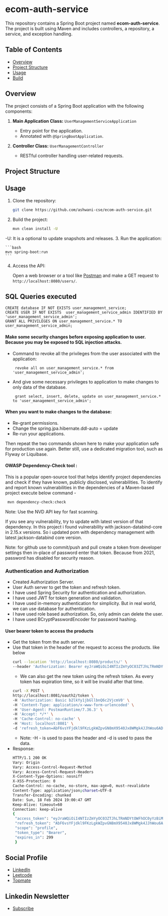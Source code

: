 # ecom-auth-service

This repository contains a Spring Boot project named **ecom-auth-service**. The project is built using Maven and includes controllers, a repository, a service, and exception handling.

## Table of Contents
- [Overview](#overview)
- [Project Structure](#project-structure)
- [Usage](#usage)
- [Build](#build)

## Overview

The project consists of a Spring Boot application with the following components:

1. **Main Application Class:** `UserManagementServiceApplication`
    - Entry point for the application.
    - Annotated with `@SpringBootApplication`.

2. **Controller Class:** `UserManagementController`
    - RESTful controller handling user-related requests.

## Project Structure


## Usage

1. Clone the repository:

    ```bash
    git clone https://github.com/ashwani-cse/ecom-auth-service.git
    ```

2. Build the project:

    ```bash
    mvn clean install -U
    ```
-U: It is a optional to update snapshots and releases.
3. Run the application:

    ```bash
    mvn spring-boot:run
    ```

4. Access the API:

   Open a web browser or a tool like [Postman](https://www.postman.com/) and make a GET request to `http://localhost:8080/users/`.

## SQL Queries executed
```mysql
CREATE database IF NOT EXISTS user_management_service;
CREATE USER IF NOT EXISTS  user_management_service_admin IDENTIFIED BY 'user_management_service_admin';
GRANT ALL PRIVILEGES ON user_management_service.* TO user_management_service_admin;
```
#### Make some security changes before exposing application to user. Because you may be exposed to SQL injection attacks.
- Command to revoke all the privileges from the user associated with the application:
   ```mysql
    revoke all on user_management_service.* from 'user_management_service_admin';
    ```
- And give some necessary privileges to application to make changes to only data of the database.
   ```mysql
    grant select, insert, delete, update on user_management_service.* to 'user_management_service_admin';
    ```
#### When you want to make changes to the database:
-  Re-grant permissions.
- Change the spring.jpa.hibernate.ddl-auto =  update
- Re-run your applications.

Then repeat the two commands shown here to make your application safe for production use again. Better still, use a dedicated migration tool, such as Flyway or Liquibase.


#### OWASP Dependency-Check tool :
This is a popular open-source tool that helps identify project dependencies and check if they have known, publicly disclosed, vulnerabilities.
To identify and report known vulnerabilities in the dependencies of a Maven-based project execute below command -
   ```bash
    mvn dependency-check:check 
   ```
Note: Use the NVD API key for fast scanning.

If you see any vulnerability, try to update with latest version of that dependency.
In this project i found vulnerability with jackson-databind-core in 2.15.x versions.
So i updated pom with dependency management with latest jackson-databind core version.

Note: for github use to commit/push and pull
create a token from developer settings then in-place of password enter that token. Because from 2021, password has disabled for security reason.


### Authentication and Authorization
- Created Authorization Server.
- User Auth server to get the token and refresh token.
- I have used Spring Security for authentication and authorization.
- I have used JWT for token generation and validation.
- I have used in-memory authentication for simplicity. But in real world, we can use database for authentication.
- I have used role based authorization. So, only admin can delete the user.
- I have used BCryptPasswordEncoder for password hashing.

#### User bearer token to access the products
- Get the token from the auth server.
- Use that token in the header of the request to access the products. like below
   ```bash
  curl --location 'http://localhost:8080/products/' \
  --header 'Authorization: Bearer eyJraWQiOiI4NTIzZmYyOC03ZTJhLTRmNDYtOWFhOC0yYzBiMzE3ZjRmMWUiLCJhbGciOiJSUzI1NiJ9.eyJzdWIiOiJ1c2VyIiwiYXVkIjoib2lkYy1jbGllbnQiLCJuYmYiOjE3MDgyODI2NTgsInNjb3BlIjpbInByb2ZpbGUiXSwiaXNzIjoiaHR0cDovL2xvY2FsaG9zdDo4MDgxIiwiZXhwIjoxNzA4MjgyOTU4LCJpYXQiOjE3MDgyODI2NTgsImp0aSI6IjQ1NDVlYTQ5LWQxOWYtNDg1Mi05ZjRkLTgyZDQ2N2UyNzNjMiJ9.NDKn412YeoqbgwZnEXxF8ZVbT4hV4AUefKSVUM3TEQT71zir6zPhnViyzRxoeTIySt8HeaROxgKO5pz7NG3H-9aQz9WwLL9W991ki9f6kpcTOi7OJS9aLBsf7uAx7PW3Zpjtthwm7zEX9Z9MAZyEL4sV9Kp9EEyWAtmgN06zf3zBuCf1ChYAosqqRRpUMAU6t7Y0jXbfjOQ00D6Ej15xD9BhoIt51649XtoUOHeUyLOO9QXTlp-D4tKuwF9O7DoTHSJMV6gTe5A-dwhBlVcSlwfjZ-yE0VYjPuBsV_O-7aIS3qDwnE86bnzcSpWUS7UEycFknfwyV7zOgJCvH3WBRA' \
  ```
  - We can also get the new token using the refresh token. As every token has expiration time, so it will be invalid after that time.
   ```bash
  curl -X POST \
  http://localhost:8081/oauth2/token \
  -H 'Authorization: Basic b2lkYy1jbGllbnQ6c2VjcmV0' \
  -H 'Content-Type: application/x-www-form-urlencoded' \
  -H 'User-Agent: PostmanRuntime/7.36.3' \
  -H 'Accept: */*' \
  -H 'Cache-Control: no-cache' \
  -H 'Host: localhost:8081' \
  -d 'refresh_token=AbF6vsYFjdkl9FKzLgkWZpvGN8mX9540Jx8WMgk4JJhWou6ADMe2U_x8_HjxGGW_19cUoX_F-CR-5VhCxq-_AIPLtKTHZxwJTOeb8q9u5vtuz1KvILMiWRv52oykSXF4&grant_type=refresh_token'
    ```
    - Note: -H - is used to pass the header and -d is used to pass the data.
- Response: 
   ```bash
  HTTP/1.1 200 OK
  Vary: Origin
  Vary: Access-Control-Request-Method
  Vary: Access-Control-Request-Headers
  X-Content-Type-Options: nosniff
  X-XSS-Protection: 0
  Cache-Control: no-cache, no-store, max-age=0, must-revalidate
  Content-Type: application/json;charset=UTF-8
  Transfer-Encoding: chunked
  Date: Sun, 18 Feb 2024 19:00:47 GMT
  Keep-Alive: timeout=60
  Connection: keep-alive
  {
    "access_token": "eyJraWQiOiI4NTIzZmYyOC03ZTJhLTRmNDYtOWFhOC0yYzBiMzE3ZjRmMWUiLCJhbGciOiJSUzI1NiJ9.eyJzdWIiOiJ1c2VyIiwiYXVkIjoib2lkYy1jbGllbnQiLCJuYmYiOjE3MDgyODI4NDcsInNjb3BlIjpbInByb2ZpbGUiXSwiaXNzIjoiaHR0cDovL2xvY2FsaG9zdDo4MDgxIiwiZXhwIjoxNzA4MjgzMTQ3LCJpYXQiOjE3MDgyODI4NDcsImp0aSI6IjEyZjdkMzc3LTc3MTctNDQ2ZC1hOGE0LTAyOGY3NTI2N2ZhMyJ9.F5z_AC4BBJyFtTlzncFOdltoCZ8UoiQQ0M_-Yr3FU_3gWK6MlTJIDb8sGxMA1fiPEvREHMLrivnOeKNu82CaIeNGN6z45Zz5-iCXnxxsNK1gSn9Om4HpWF1eLubtXUS1T_VFGKXQ-IP3r_KFTV8tLwI6tVUWEU0i2TxfqinH835M07KA2WddxovQIiZ9x92NcX2oQBaZ9TC4z-yLJbd_uqRPfN4h5V1pcPHJeuOsDbH9Un4Oz1YjLdF7mI4ae6ThVWaui_p_c4N74SS16TTpYyTZIPmDqXn1Bpri4p4Q5FpNIlKtdcVexO6DOHiWnJOD6LHwC6jUPPHL-hJ8Q0CXgA",
    "refresh_token": "AbF6vsYFjdkl9FKzLgkWZpvGN8mX9540Jx8WMgk4JJhWou6ADMe2U_x8_HjxGGW_19cUoX_F-CR-5VhCxq-_AIPLtKTHZxwJTOeb8q9u5vtuz1KvILMiWRv52oykSXF4",
    "scope": "profile",
    "token_type": "Bearer",
    "expires_in": 299
    }
  ```

## Social Profile
- [LinkedIn](https://www.linkedin.com/in/ashwanicse/)
- [Leetcode](https://leetcode.com/ashwani__kumar/)
- [Topmate](https://topmate.io/ashwanikumar)
## Linkedin Newsletter
- [Subscribe](https://www.linkedin.com/newsletters/7084124970443767808/)
